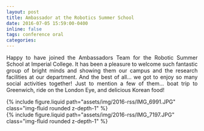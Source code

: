 ```yaml
---
layout: post
title: Ambassador at the Robotics Summer School
date: 2016-07-05 15:59:00-0400
inline: false
tags: conference oral
categories: 
---
```



<p align="justify">
    Happy to have joined the Ambassadors Team for the Robotic Summer School at Imperial College. It
    has been a pleasure to welcome such fantastic group of bright minds and showing them our campus 
    and the research facilities at our department. And the best of all...  we got to enjoy so many 
    social activities together! Just to mention a few of them... boat trip to Greenwich, ride on the
    London Eye, and delicious Korean food! 
</p>
  
    

<div class="row mt-3">
    <div class="col-sm-12 col-lg-6">
        {% include figure.liquid path="assets/img/2016-rss/IMG_6991.JPG" class="img-fluid rounded z-depth-1" %}
    </div>
    <div class="col-sm-12 col-lg-6">
        {% include figure.liquid path="assets/img/2016-rss/IMG_7197.JPG" class="img-fluid rounded z-depth-1" %}
    </div>
</div>
